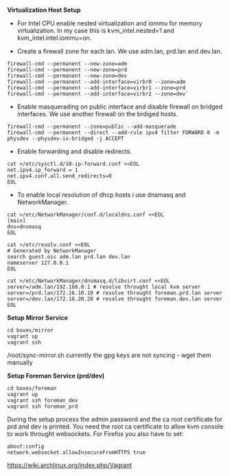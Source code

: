 **Virtualization Host Setup**

* For Intel CPU enable nested virtualization and iommu for memory virtualization. In my case this is kvm_intel.nested=1 and kvm_intel.intel.iommu=on.

* Create a firewall zone for each lan. We use adm.lan, prd.lan and dev.lan.

```
firewall-cmd --permanent --new-zone=adm
firewall-cmd --permanent --new-zone=prd
firewall-cmd --permanent --new-zone=dev
firewall-cmd --permanent --add-interface=virbr0 --zone=adm
firewall-cmd --permanent --add-interface=virbr1 --zone=prd
firewall-cmd --permanent --add-interface=virbr2 --zone=dev`
```

* Enable masquerading on public interface and disable firewall on bridged interfaces. We use another firewall on the brdiged hosts.
```
firewall-cmd --permanent --zone=public --add-masquerade
firewall-cmd --permanent --direct --add-rule ipv4 filter FORWARD 0 -m physdev --physdev-is-bridged -j ACCEPT
```

* Enable forwarding and disable redirects.
```
cat >/etc/sysctl.d/10-ip-forward.conf <<EOL
net.ipv4.ip_forward = 1
net.ipv4.conf.all.send_redirects=0
EOL
```

* To enable local resolution of dhcp hosts i use dnsmasq and NetworkManager.
```
cat >/etc/NetworkManager/conf.d/localdns.conf <<EOL
[main]
dns=dnsmasq
EOL
```
```
cat >/etc/resolv.conf <<EOL
# Generated by NetworkManager
search guest.oic adm.lan prd.lan dev.lan
nameserver 127.0.0.1
EOL
```
```
cat >/etc/NetworkManager/dnsmasq.d/libvirt.conf <<EOL
server=/adm.lan/192.168.0.1 # resolve throught local kvm server
server=/prd.lan/172.16.10.10 # resolve throught foreman.prd.lan server
server=/dev.lan/172.16.20.20 # resolve throught foreman.dev.lan server
EOL
```

**Setup Mirror Service**
```
cd boxes/mirror
vagrant up
vagrant ssh
```
/root/sync-mirror.sh
currently the gpg keys are not syncing - wget them manually

**Setup Foreman Service (prd/dev)**
```
cd boxes/foreman
vagrant up
vagrant ssh foreman_dev
vagrant ssh foreman_prd
```
During the setup process the admin password and the ca root certificate for prd and dev is printed. You need the root ca certificate to allow kvm console to work throught websockets. For Firefox you also have to set:
```
about:config
network.websocket.allowInsecureFromHTTPS true
```

https://wiki.archlinux.org/index.php/Vagrant

